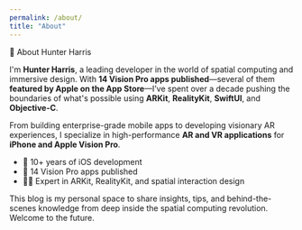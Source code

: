 ```yaml
---
permalink: /about/
title: "About"
---
```


👋 About Hunter Harris

I'm **Hunter Harris**, a leading developer in the world of spatial computing and immersive design. With **14 Vision Pro apps published**—several of them **featured by Apple on the App Store**—I’ve spent over a decade pushing the boundaries of what's possible using **ARKit**, **RealityKit**, **SwiftUI**, and **Objective-C**.


From building enterprise-grade mobile apps to developing visionary AR experiences, I specialize in high-performance **AR and VR applications** for **iPhone and Apple Vision Pro**.

- 🧠 10+ years of iOS development
- 🚀 14 Vision Pro apps published
- 👨‍💻 Expert in ARKit, RealityKit, and spatial interaction design



This blog is my personal space to share insights, tips, and behind-the-scenes knowledge from deep inside the spatial computing revolution. Welcome to the future.